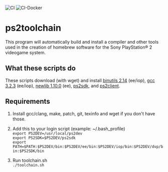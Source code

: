 ![CI](https://github.com/ps2dev/ps2toolchain/workflows/CI/badge.svg)
![CI-Docker](https://github.com/ps2dev/ps2toolchain/workflows/CI-Docker/badge.svg)

# ps2toolchain

This program will automatically build and install a compiler and other tools used in the creation of homebrew software for the Sony PlayStation® 2
  videogame system.

## What these scripts do

These scripts download (with wget) and install [binutils 2.14](http://www.gnu.org/software/binutils/ "binutils") (ee/iop), [gcc 3.2.3](https://gcc.gnu.org/ "gcc") (ee/iop), [newlib 1.10.0](https://sourceware.org/newlib/ "newlib") (ee), [ps2sdk](https://github.com/ps2dev/ps2sdk "ps2sdk"), and [ps2client](https://github.com/ps2dev/ps2client "ps2client").

## Requirements

1. Install gcc/clang, make, patch, git, texinfo and wget if you don't have those.

2. Add this to your login script (example: ~/.bash_profile)  
`export PS2DEV=/usr/local/ps2dev`  
`export PS2SDK=$PS2DEV/ps2sdk`  
`export PATH=$PATH:$PS2DEV/bin:$PS2DEV/ee/bin:$PS2DEV/iop/bin:$PS2DEV/dvp/bin:$PS2SDK/bin`  

3. Run toolchain.sh  
`./toolchain.sh`
